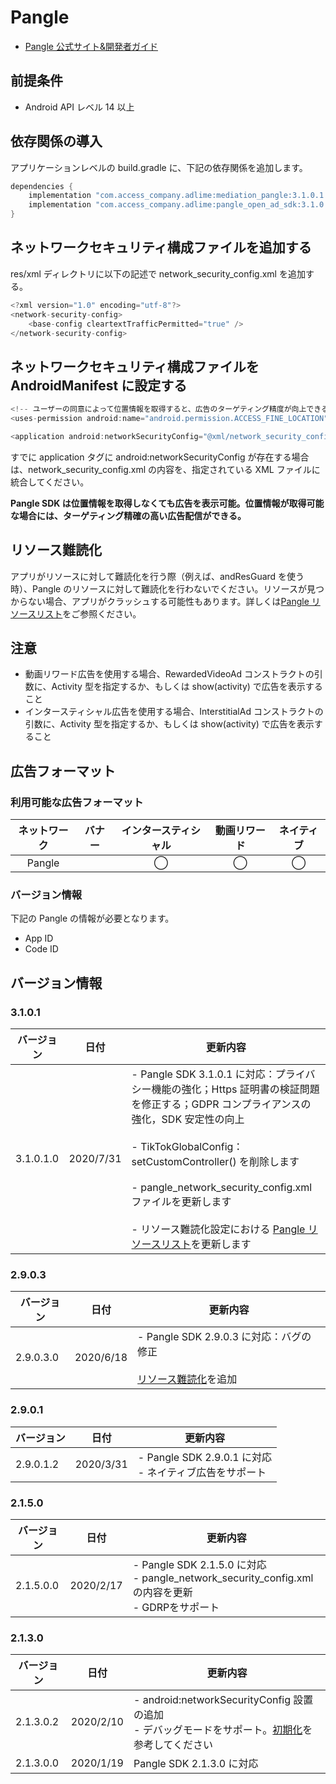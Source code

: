 # Pangle
-  [Pangle  公式サイト&開発者ガイド](https://ad.toutiao.com/union/media/login/)

## 前提条件
- Android API レベル 14 以上

## 依存関係の導入
アプリケーションレベルの build.gradle に、下記の依存関係を追加します。

```java
dependencies {
    implementation "com.access_company.adlime:mediation_pangle:3.1.0.1.0"
    implementation "com.access_company.adlime:pangle_open_ad_sdk:3.1.0.1"
}
```


## ネットワークセキュリティ構成ファイルを追加する
res/xml ディレクトリに以下の記述で network_security_config.xml を追加する。

```java
<?xml version="1.0" encoding="utf-8"?>
<network-security-config>
    <base-config cleartextTrafficPermitted="true" />
</network-security-config>
```


## ネットワークセキュリティ構成ファイルを AndroidManifest に設定する
```java
<!-- ユーザーの同意によって位置情報を取得すると、広告のターゲティング精度が向上できる -->
<uses-permission android:name="android.permission.ACCESS_FINE_LOCATION" />

<application android:networkSecurityConfig="@xml/network_security_config"/>
```

すでに application タグに android:networkSecurityConfig が存在する場合は、network_security_config.xml の内容を、指定されている XML ファイルに統合してください。

**Pangle SDK は位置情報を取得しなくても広告を表示可能。位置情報が取得可能な場合には、ターゲティング精確の高い広告配信ができる。**

## リソース難読化
アプリがリソースに対して難読化を行う際（例えば、andResGuard を使う時）、Pangle のリソースに対して難読化を行わないでください。リソースが見つからない場合、アプリがクラッシュする可能性もあります。詳しくは[Pangle リソースリスト](./mediation/config/pangle_whitelist.md)をご参照ください。

## 注意
- 動画リワード広告を使用する場合、RewardedVideoAd コンストラクトの引数に、Activity 型を指定するか、もしくは show(activity) で広告を表示すること
- インタースティシャル広告を使用する場合、InterstitialAd コンストラクトの引数に、Activity 型を指定するか、もしくは show(activity) で広告を表示すること

## 広告フォーマット
### 利用可能な広告フォーマット

|ネットワーク|バナー|インタースティシャル|動画リワード|ネイティブ|
|:------: |:---:|:----------:|:------:|:----:|
| Pangle |      | ◯          | ◯      | ◯    |

### バージョン情報
下記の Pangle の情報が必要となります。  
- App ID
- Code ID

## バージョン情報
### 3.1.0.1
|バージョン   | 日付        | 更新内容                        |
|------------|------------|-------------------------------|
| 3.1.0.1.0  | 2020/7/31  | - Pangle SDK 3.1.0.1 に対応：プライバシー機能の強化；Https 証明書の検証問題を修正する；GDPR コンプライアンスの強化，SDK 安定性の向上<br><br>- TikTokGlobalConfig：setCustomController() を削除します<br><br>- pangle_network_security_config.xml ファイルを更新します<br><br>- リソース難読化設定における [Pangle リソースリスト](./mediation/config/pangle_whitelist.md)を更新します|

### 2.9.0.3
|バージョン   | 日付        | 更新内容                        |
|------------|------------|-------------------------------|
| 2.9.0.3.0  | 2020/6/18  | - Pangle SDK 2.9.0.3 に対応：バグの修正<br><br>[リソース難読化](#リソース難読化)を追加|

### 2.9.0.1
|バージョン   | 日付        | 更新内容                        |
|------------|------------|-------------------------------|
| 2.9.0.1.2  | 2020/3/31  | - Pangle SDK 2.9.0.1 に対応<br>- ネイティブ広告をサポート|

### 2.1.5.0
|バージョン   | 日付        | 更新内容                        |
|------------|------------|-------------------------------|
| 2.1.5.0.0  | 2020/2/17  | - Pangle SDK 2.1.5.0 に対応<br>- pangle_network_security_config.xml の内容を更新 <br>- GDRPをサポート|

### 2.1.3.0
|バージョン   | 日付        | 更新内容                        |
|------------|------------|-------------------------------|
| 2.1.3.0.2  | 2020/2/10  | - android:networkSecurityConfig 設置の追加<br>- デバッグモードをサポート。[初期化](./init.md)を参考してください|
| 2.1.3.0.0  | 2020/1/19  | Pangle SDK 2.1.3.0 に対応 |
